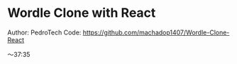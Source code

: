 # Wordle Clone with React

Author: PedroTech
Code: https://github.com/machadop1407/Wordle-Clone-React

〜37:35
